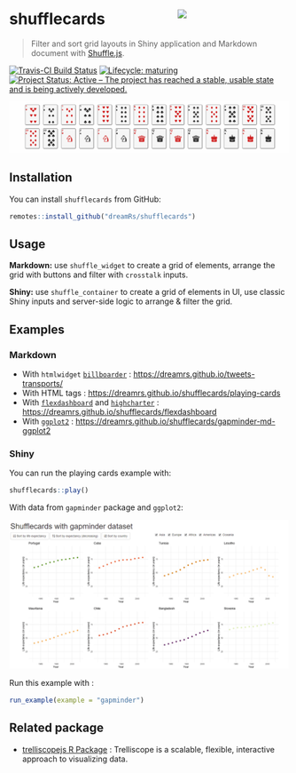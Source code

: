 # shufflecards <img src="man/figures/shufflecards.png" width=200 align="right" />

> Filter and sort grid layouts in Shiny application and Markdown document with [Shuffle.js](https://github.com/Vestride/Shuffle).


[![Travis-CI Build Status](https://travis-ci.org/dreamRs/shufflecards.svg?branch=master)](https://travis-ci.org/dreamRs/shufflecards)
[![Lifecycle: maturing](https://img.shields.io/badge/lifecycle-maturing-blue.svg)](https://www.tidyverse.org/lifecycle/#maturing)
[![Project Status: Active – The project has reached a stable, usable state and is being actively developed.](https://www.repostatus.org/badges/latest/active.svg)](https://www.repostatus.org/#active)


![](man/figures/shufflecards.gif)



## Installation

You can install `shufflecards` from GitHub:

```r
remotes::install_github("dreamRs/shufflecards")
```


## Usage

**Markdown:** use `shuffle_widget` to create a grid of elements, arrange the grid with buttons and filter with `crosstalk` inputs.

**Shiny:** use `shuffle_container` to create a grid of elements in UI, use classic Shiny inputs and server-side logic to arrange & filter the grid.



## Examples


### Markdown

* With `htmlwidget` [`billboarder`](https://github.com/dreamRs/billboarder) : https://dreamrs.github.io/tweets-transports/
* With HTML tags : https://dreamrs.github.io/shufflecards/playing-cards
* With [`flexdashboard`](https://rmarkdown.rstudio.com/flexdashboard/index.html) and [`highcharter`](http://jkunst.com/highcharter/index.html) : https://dreamrs.github.io/shufflecards/flexdashboard
* With [`ggplot2`](https://ggplot2.tidyverse.org/) : https://dreamrs.github.io/shufflecards/gapminder-md-ggplot2


### Shiny

You can run the playing cards example with:
```r
shufflecards::play()
```

With data from `gapminder` package and `ggplot2`:

![](man/figures/shufflecards-gapminder.gif)

Run this example with :

```r
run_example(example = "gapminder")
```


## Related package

* [trelliscopejs R Package](https://github.com/hafen/trelliscopejs) : Trelliscope is a scalable, flexible, interactive approach to visualizing data.

